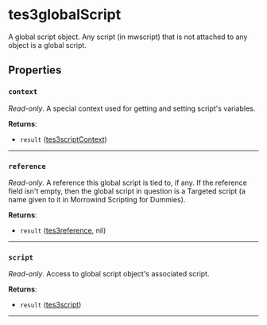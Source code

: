 # tes3globalScript

A global script object. Any script (in mwscript) that is not attached to any object is a global script.

## Properties

### `context`

*Read-only*. A special context used for getting and setting script's variables.

**Returns**:

* `result` ([tes3scriptContext](../../types/tes3scriptContext))

***

### `reference`

*Read-only*. A reference this global script is tied to, if any. If the reference field isn't empty, then the global script in question is a Targeted script (a name given to it in Morrowind Scripting for Dummies).

**Returns**:

* `result` ([tes3reference](../../types/tes3reference), nil)

***

### `script`

*Read-only*. Access to global script object's associated script.

**Returns**:

* `result` ([tes3script](../../types/tes3script))

***

